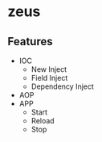 # zeus
## Features
- IOC
  - New Inject
  - Field Inject
  - Dependency Inject
- AOP
- APP
  - Start
  - Reload
  - Stop
  
